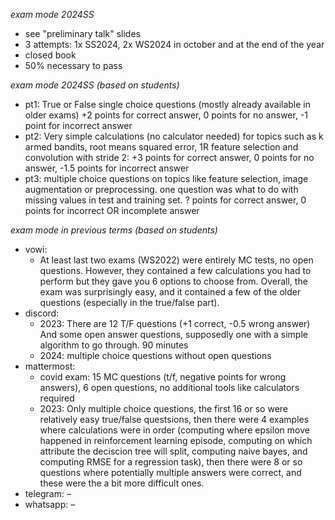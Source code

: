 <!-- i looked for assets and the word "exam" everywhere -->

*exam mode 2024SS*

- see "preliminary talk" slides
- 3 attempts: 1x SS2024, 2x WS2024 in october and at the end of the year
- closed book
- 50% necessary to pass

*exam mode 2024SS (based on students)*

- pt1: True or False single choice questions (mostly already available in older exams) +2 points for correct answer, 0 points for no answer, -1 point for incorrect answer
- pt2: Very simple calculations (no calculator needed) for topics such as k armed bandits, root means squared error, 1R feature selection and convolution with stride 2: +3 points for correct answer, 0 points for no answer, -1.5 points for incorrect answer
- pt3: multiple choice questions on topics like feature selection, image augmentation or preprocessing. one question was what to do with missing values in test and training set. ? points for correct answer, 0 points for incorrect OR incomplete answer

*exam mode in previous terms (based on students)*

- vowi:
	- At least last two exams (WS2022) were entirely MC tests, no open questions. However, they contained a few calculations you had to perform but they gave you 6 options to choose from. Overall, the exam was surprisingly easy, and it contained a few of the older questions (especially in the true/false part).
- discord: 
	- 2023: There are 12 T/F questions (+1 correct, -0.5 wrong answer) And some open answer questions, supposedly one with a simple algorithm to go through. 90 minutes
	- 2024: multiple choice questions without open questions
- mattermost:
	- covid exam: 15 MC questions (t/f, negative points for wrong answers), 6 open questions, no additional tools like calculators required
	- 2023: Only multiple choice questions, the first 16 or so were relatively easy true/false questsions, then there were 4 examples where calculations were in order (computing where epsilon move happened in reinforcement learning episode, computing on which attribute the deciscion tree will split, computing naive bayes, and computing RMSE for a regression task), then there were 8 or so questions where potentially multiple answers were correct, and these were the a bit more difficult ones.
- telegram: –
- whatsapp: –
